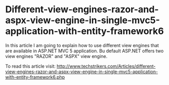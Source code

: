 # Different-view-engines-razor-and-aspx-view-engine-in-single-mvc5-application-with-entity-framework6
In this article I am going to explain how to use different view engines that are available in ASP.NET MVC 5 application. Bu default ASP.NET offers two view engines "RAZOR" and "ASPX" view engine.  

To read this article visit: http://www.techstrikers.com/Articles/different-view-engines-razor-and-aspx-view-engine-in-single-mvc5-application-with-entity-framework6.php
